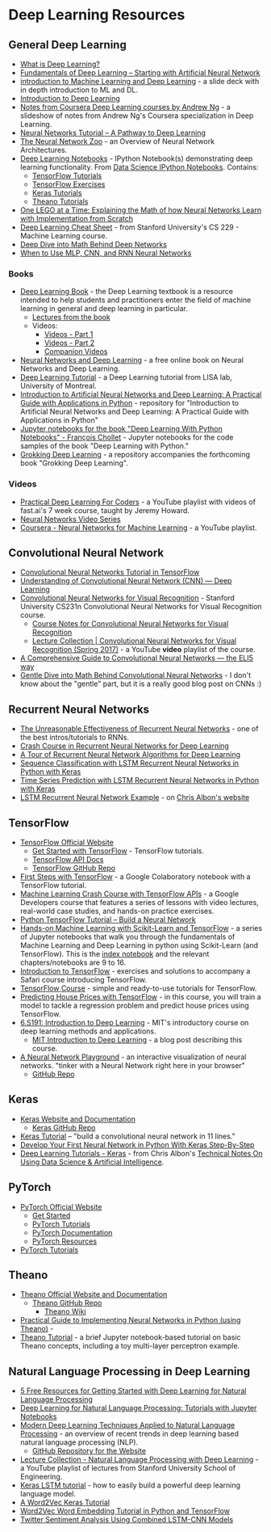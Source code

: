 # Deep Learning Resources

## General Deep Learning

-   [What is Deep Learning?](https://machinelearningmastery.com/what-is-deep-learning/)
-   [Fundamentals of Deep Learning – Starting with Artificial Neural Network](https://www.analyticsvidhya.com/blog/2016/03/introduction-deep-learning-fundamentals-neural-networks/)
-   [introduction to Machine Learning and Deep Learning](https://docs.google.com/presentation/d/1kSuQyW5DTnkVaZEjGYCkfOxvzCqGEFzWBy4e9Uedd9k/edit#slide=id.g168a3288f7_0_58) - a slide deck with in depth introduction to ML and DL.
-   [Introduction to Deep Learning](https://www.datasciencecentral.com/profiles/blogs/introduction-to-deep-learning)
-   [Notes from Coursera Deep Learning courses by Andrew Ng](https://www.slideshare.net/TessFerrandez/notes-from-coursera-deep-learning-courses-by-andrew-ng?trk=v-feed) - a slideshow of notes from Andrew Ng's Coursera specialization in Deep Learning.
-   [Neural Networks Tutorial – A Pathway to Deep Learning](http://adventuresinmachinelearning.com/neural-networks-tutorial/)
-   [The Neural Network Zoo](https://www.asimovinstitute.org/neural-network-zoo/) - an Overview of Neural Network Architectures.
-   [Deep Learning Notebooks](https://github.com/donnemartin/data-science-ipython-notebooks#deep-learning) - IPython Notebook(s) demonstrating deep learning functionality. From [Data Science IPython Notebooks](https://github.com/donnemartin/data-science-ipython-notebooks). Contains:
    -   [TensorFlow Tutorials](https://github.com/donnemartin/data-science-ipython-notebooks#tensor-flow-tutorials)
    -   [TensorFlow Exercises](https://github.com/donnemartin/data-science-ipython-notebooks#tensor-flow-exercises)
    -   [Keras Tutorials](https://github.com/donnemartin/data-science-ipython-notebooks#keras-tutorials)
    -   [Theano Tutorials](https://github.com/donnemartin/data-science-ipython-notebooks#theano-tutorials)
-   [One LEGO at a Time: Explaining the Math of how Neural Networks Learn with Implementation from Scratch](https://medium.com/towards-artificial-intelligence/one-lego-at-a-time-explaining-the-math-of-how-neural-networks-learn-with-implementation-from-scratch-39144a1cf80)
-   [Deep Learning Cheat Sheet](https://stanford.edu/~shervine/teaching/cs-229/cheatsheet-deep-learning) - from Stanford University's CS 229 - Machine Learning course.
-   [Deep Dive into Math Behind Deep Networks](https://towardsdatascience.com/https-medium-com-piotr-skalski92-deep-dive-into-deep-networks-math-17660bc376ba)
-   [When to Use MLP, CNN, and RNN Neural Networks](https://machinelearningmastery.com/when-to-use-mlp-cnn-and-rnn-neural-networks/)

### Books

-   [Deep Learning Book](http://www.deeplearningbook.org) - the Deep Learning textbook is a resource intended to help students and practitioners enter the field of machine learning in general and deep learning in particular.
    -   [Lectures from the book](http://www.deeplearningbook.org/lecture_slides.html)
    -   Videos:
        -   [Videos - Part 1](https://www.youtube.com/playlist?list=PLsXu9MHQGs8cshZb3YUdtBhcu3LQp0Ax9)
        -   [Videos - Part 2](https://www.youtube.com/playlist?list=PLsXu9MHQGs8fY0IMmV5OAGTdNP4EGwpj1)
        -   [Companion Videos](https://www.youtube.com/playlist?list=PLsXu9MHQGs8df5A4PzQGw-kfviylC-R9b)
-   [Neural Networks and Deep Learning](http://neuralnetworksanddeeplearning.com) - a free online book on Neural Networks and Deep Learning.
-   [Deep Learning Tutorial](http://deeplearning.net/tutorial/deeplearning.pdf) - a Deep Learning tutorial from LISA lab, University of Montreal.
-   [Introduction to Artificial Neural Networks and Deep Learning: A Practical Guide with Applications in Python](https://github.com/rasbt/deep-learning-book) - repository for "Introduction to Artificial Neural Networks and Deep Learning: A Practical Guide with Applications in Python"
-   [Jupyter notebooks for the book "Deep Learning With Python Notebooks" - François Chollet](https://github.com/fchollet/deep-learning-with-python-notebooks) - Jupyter notebooks for the code samples of the book "Deep Learning with Python."
-   [Grokking Deep Learning](https://github.com/iamtrask/Grokking-Deep-Learning) - a repository accompanies the forthcoming book "Grokking Deep Learning".

### Videos

-   [Practical Deep Learning For Coders](https://www.youtube.com/playlist?list=PLfYUBJiXbdtS2UQRzyrxmyVHoGW0gmLSM) - a YouTube playlist with videos of fast.ai's 7 week course, taught by Jeremy Howard.
-   [Neural Networks Video Series](https://www.youtube.com/playlist?list=PLZHQObOWTQDNU6R1_67000Dx_ZCJB-3pi)
-   [Coursera - Neural Networks for Machine Learning](https://www.youtube.com/playlist?list=PLoRl3Ht4JOcdU872GhiYWf6jwrk_SNhz9) - a YouTube playlist.

## Convolutional Neural Network

-   [Convolutional Neural Networks Tutorial in TensorFlow](http://adventuresinmachinelearning.com/convolutional-neural-networks-tutorial-tensorflow/)
-   [Understanding of Convolutional Neural Network (CNN) — Deep Learning](https://medium.com/@RaghavPrabhu/understanding-of-convolutional-neural-network-cnn-deep-learning-99760835f148)
-   [Convolutional Neural Networks for Visual Recognition](http://cs231n.stanford.edu/) - Stanford University CS231n Convolutional Neural Networks for Visual Recognition course.
    -   [Course Notes for Convolutional Neural Networks for Visual Recognition](http://cs231n.github.io/)
    -   [Lecture Collection | Convolutional Neural Networks for Visual Recognition (Spring 2017)](https://www.youtube.com/playlist?list=PL3FW7Lu3i5JvHM8ljYj-zLfQRF3EO8sYv) - a YouTube **video** playlist of the course.
-   [A Comprehensive Guide to Convolutional Neural Networks — the ELI5 way](https://towardsdatascience.com/a-comprehensive-guide-to-convolutional-neural-networks-the-eli5-way-3bd2b1164a53)
-   [Gentle Dive into Math Behind Convolutional Neural Networks](https://towardsdatascience.com/gentle-dive-into-math-behind-convolutional-neural-networks-79a07dd44cf9) - I don't know about the "gentle" part, but it is a really good blog post on CNNs :)

## Recurrent Neural Networks

-   [The Unreasonable Effectiveness of Recurrent Neural Networks](http://karpathy.github.io/2015/05/21/rnn-effectiveness/) - one of the best intros/tutorials to RNNs.
-   [Crash Course in Recurrent Neural Networks for Deep Learning](https://machinelearningmastery.com/crash-course-recurrent-neural-networks-deep-learning/)
-   [A Tour of Recurrent Neural Network Algorithms for Deep Learning](https://machinelearningmastery.com/recurrent-neural-network-algorithms-for-deep-learning/)
-   [Sequence Classification with LSTM Recurrent Neural Networks in Python with Keras](https://machinelearningmastery.com/sequence-classification-lstm-recurrent-neural-networks-python-keras/)
-   [Time Series Prediction with LSTM Recurrent Neural Networks in Python with Keras](https://machinelearningmastery.com/time-series-prediction-lstm-recurrent-neural-networks-python-keras/)
-   [LSTM Recurrent Neural Network Example](https://chrisalbon.com/deep_learning/keras/lstm_recurrent_neural_network/) - on [Chris Albon's website](https://chrisalbon.com/)

## TensorFlow

-   [TensorFlow Official Website](https://www.tensorflow.org)
    -   [Get Started with TensorFlow](https://www.tensorflow.org/tutorials/) - TensorFlow tutorials.
    -   [TensorFlow API Docs](https://www.tensorflow.org/api_docs/python/)
    -   [TensorFlow GitHub Repo](https://github.com/tensorflow/tensorflow)
-   [First Steps with TensorFlow](https://colab.research.google.com/notebooks/mlcc/first_steps_with_tensor_flow.ipynb) - a Google Colaboratory notebook with a TensorFlow tutorial.
-   [Machine Learning Crash Course with TensorFlow APIs](https://developers.google.com/machine-learning/crash-course/) - a Google Developers course that features a series of lessons with video lectures, real-world case studies, and hands-on practice exercises.
-   [Python TensorFlow Tutorial – Build a Neural Network](http://adventuresinmachinelearning.com/python-tensorflow-tutorial/)
-   [Hands-on Machine Learning with Scikit-Learn and TensorFlow](https://github.com/ageron/handson-ml) - a series of Jupyter notebooks that walk you through the fundamentals of Machine Learning and Deep Learning in python using Scikit-Learn (and TensorFlow). This is the [index notebook](https://github.com/ageron/handson-ml/blob/master/index.ipynb) and the relevant chapters/notebooks are 9 to 16.
-   [Introduction to TensorFlow](https://github.com/ageron/tensorflow-safari-course) - exercises and solutions to accompany a Safari course introducing TensorFlow.
-   [TensorFlow Course](https://github.com/osforscience/TensorFlow-Course) - simple and ready-to-use tutorials for TensorFlow.
-   [Predicting House Prices with TensorFlow](https://rhyme.com/c/predicting-house-prices-with-tensorflow/10372) - in this course, you will train a model to tackle a regression problem and predict house prices using TensorFlow.
-   [6.S191: Introduction to Deep Learning](http://introtodeeplearning.com) - MIT's introductory course on deep learning methods and applications.
    -   [MIT Introduction to Deep Learning](https://medium.com/tensorflow/mit-introduction-to-deep-learning-4a6f8dde1f0c?linkId=64189766) - a blog post describing this course.
-   [A Neural Network Playground](https://playground.tensorflow.org) - an interactive visualization of neural networks. "tinker with a Neural Network right here in your browser"
    -   [GitHub Repo](https://github.com/tensorflow/playground)

## Keras

-   [Keras Website and Documentation](https://keras.io)
    -   [Keras GitHub Repo](https://github.com/keras-team/keras)
-   [Keras Tutorial](http://adventuresinmachinelearning.com/keras-tutorial-cnn-11-lines/) – "build a convolutional neural network in 11 lines."
-   [Develop Your First Neural Network in Python With Keras Step-By-Step](https://machinelearningmastery.com/tutorial-first-neural-network-python-keras/)
-   [Deep Learning Tutorials - Keras](https://chrisalbon.com/#deep_learning) - from Chris Albon's [Technical Notes On Using Data Science & Artificial Intelligence](https://chrisalbon.com/).

## PyTorch

-   [PyTorch Official Website](https://pytorch.org)
    -   [Get Started](https://pytorch.org/get-started/locally/)
    -   [PyTorch Tutorials](https://pytorch.org/tutorials/)
    -   [PyTorch Documentation](<PyTorch documentation>)
    -   [PyTorch Resources](https://pytorch.org/resources)
-   [PyTorch Tutorials](https://github.com/vkhetan/pyTorch)

## Theano

-   [Theano Official Website and Documentation](http://deeplearning.net/software/theano/)
    -   [Theano GitHub Repo](https://github.com/Theano/Theano)
        -   [Theano Wiki](https://github.com/Theano/Theano/wiki)
-   [Practical Guide to Implementing Neural Networks in Python (using Theano)](https://www.analyticsvidhya.com/blog/2016/04/neural-networks-python-theano/) -
-   [Theano Tutorial](https://github.com/craffel/theano-tutorial) - a brief Jupyter notebook-based tutorial on basic Theano concepts, including a toy multi-layer perceptron example.

## Natural Language Processing in Deep Learning

-   [5 Free Resources for Getting Started with Deep Learning for Natural Language Processing](https://www.kdnuggets.com/2017/07/5-free-resources-getting-started-deep-learning-nlp.html)
-   [Deep Learning for Natural Language Processing: Tutorials with Jupyter Notebooks](https://insights.untapt.com/deep-learning-for-natural-language-processing-tutorials-with-jupyter-notebooks-ad67f336ce3f)
-   [Modern Deep Learning Techniques Applied to Natural Language Processing](https://nlpoverview.com/) - an overview of recent trends in deep learning based natural language processing (NLP).
    -   [GitHub Repository for the Website](https://github.com/omarsar/nlp_overview)
-   [Lecture Collection - Natural Language Processing with Deep Learning](https://www.youtube.com/playlist?list=PL3FW7Lu3i5Jsnh1rnUwq_TcylNr7EkRe6) - a YouTube playlist of lectures from Stanford University School of Engineering.
-   [Keras LSTM tutorial](http://adventuresinmachinelearning.com/keras-lstm-tutorial) - how to easily build a powerful deep learning language model.
-   [A Word2Vec Keras Tutorial](http://adventuresinmachinelearning.com/word2vec-keras-tutorial/)
-   [Word2Vec Word Embedding Tutorial in Python and TensorFlow](http://adventuresinmachinelearning.com/word2vec-tutorial-tensorflow/)
-   [Twitter Sentiment Analysis Using Combined LSTM-CNN Models](http://konukoii.com/blog/2018/02/19/twitter-sentiment-analysis-using-combined-lstm-cnn-models/)
